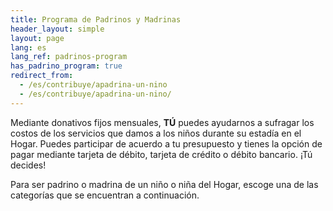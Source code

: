 ```yaml
---
title: Programa de Padrinos y Madrinas
header_layout: simple
layout: page
lang: es
lang_ref: padrinos-program
has_padrino_program: true
redirect_from:
  - /es/contribuye/apadrina-un-nino
  - /es/contribuye/apadrina-un-nino/
---
```

Mediante donativos fijos mensuales, <b>TÚ</b> puedes ayudarnos a sufragar los costos de  los servicios que damos a  los niños durante su estadía en el Hogar. Puedes participar de acuerdo a tu presupuesto y tienes la opción de pagar mediante tarjeta de débito, tarjeta de crédito o débito bancario. ¡Tú decides!

Para ser padrino o madrina de un niño o niña del Hogar, escoge una de las categorías que se encuentran a continuación.
